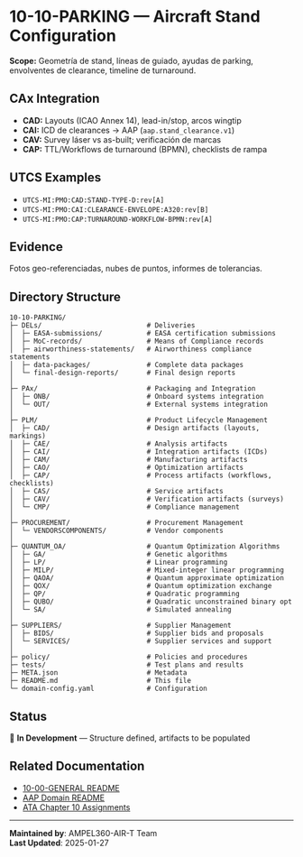 # 10-10-PARKING — Aircraft Stand Configuration

**Scope:** Geometría de stand, líneas de guiado, ayudas de parking, envolventes de clearance, timeline de turnaround.

## CAx Integration

- **CAD:** Layouts (ICAO Annex 14), lead-in/stop, arcos wingtip
- **CAI:** ICD de clearances → AAP (`aap.stand_clearance.v1`)
- **CAV:** Survey láser vs as-built; verificación de marcas
- **CAP:** TTL/Workflows de turnaround (BPMN), checklists de rampa

## UTCS Examples

- `UTCS-MI:PMO:CAD:STAND-TYPE-D:rev[A]`
- `UTCS-MI:PMO:CAI:CLEARANCE-ENVELOPE:A320:rev[B]`
- `UTCS-MI:PMO:CAP:TURNAROUND-WORKFLOW-BPMN:rev[A]`

## Evidence

Fotos geo-referenciadas, nubes de puntos, informes de tolerancias.

## Directory Structure

```
10-10-PARKING/
├─ DELs/                          # Deliveries
│  ├─ EASA-submissions/           # EASA certification submissions
│  ├─ MoC-records/                # Means of Compliance records
│  ├─ airworthiness-statements/   # Airworthiness compliance statements
│  ├─ data-packages/              # Complete data packages
│  └─ final-design-reports/       # Final design reports
│
├─ PAx/                           # Packaging and Integration
│  ├─ ONB/                        # Onboard systems integration
│  └─ OUT/                        # External systems integration
│
├─ PLM/                           # Product Lifecycle Management
│  ├─ CAD/                        # Design artifacts (layouts, markings)
│  ├─ CAE/                        # Analysis artifacts
│  ├─ CAI/                        # Integration artifacts (ICDs)
│  ├─ CAM/                        # Manufacturing artifacts
│  ├─ CAO/                        # Optimization artifacts
│  ├─ CAP/                        # Process artifacts (workflows, checklists)
│  ├─ CAS/                        # Service artifacts
│  ├─ CAV/                        # Verification artifacts (surveys)
│  └─ CMP/                        # Compliance management
│
├─ PROCUREMENT/                   # Procurement Management
│  └─ VENDORSCOMPONENTS/          # Vendor components
│
├─ QUANTUM_OA/                    # Quantum Optimization Algorithms
│  ├─ GA/                         # Genetic algorithms
│  ├─ LP/                         # Linear programming
│  ├─ MILP/                       # Mixed-integer linear programming
│  ├─ QAOA/                       # Quantum approximate optimization
│  ├─ QOX/                        # Quantum optimization exchange
│  ├─ QP/                         # Quadratic programming
│  ├─ QUBO/                       # Quadratic unconstrained binary opt
│  └─ SA/                         # Simulated annealing
│
├─ SUPPLIERS/                     # Supplier Management
│  ├─ BIDS/                       # Supplier bids and proposals
│  └─ SERVICES/                   # Supplier services and support
│
├─ policy/                        # Policies and procedures
├─ tests/                         # Test plans and results
├─ META.json                      # Metadata
├─ README.md                      # This file
└─ domain-config.yaml             # Configuration
```

## Status

🚧 **In Development** — Structure defined, artifacts to be populated

## Related Documentation

- [10-00-GENERAL README](../10-00-GENERAL/README.md)
- [AAP Domain README](../../../README.md)
- [ATA Chapter 10 Assignments](../../../../../../1-DIMENSIONS/CANONICAL-TAXONOMY/ata-chapters.csv)

---

**Maintained by**: AMPEL360-AIR-T Team  
**Last Updated**: 2025-01-27
